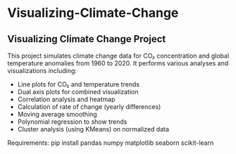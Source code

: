 # Visualizing-Climate-Change

Visualizing Climate Change Project
------------------------------------
This project simulates climate change data for CO₂ concentration and
global temperature anomalies from 1960 to 2020.
It performs various analyses and visualizations including:
- Line plots for CO₂ and temperature trends
- Dual axis plots for combined visualization
- Correlation analysis and heatmap
- Calculation of rate of change (yearly differences)
- Moving average smoothing
- Polynomial regression to show trends
- Cluster analysis (using KMeans) on normalized data

Requirements:
    pip install pandas numpy matplotlib seaborn scikit-learn
